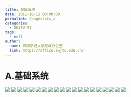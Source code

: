 ```yaml
---
title: 基础系统
date: 2011-10-12 00:00:00
permalink: /pages/vis_a
categories: 
  - SWJTU-VI
tags: 
  - null
author: 
  name: 西南交通大学党政办公室
  link: https://office.swjtu.edu.cn/
---
```



# A.基础系统

![](/img/vis/6.jpg)
![](/img/vis/7.jpg)
![](/img/vis/8.jpg)
![](/img/vis/9.jpg)
![](/img/vis/10.jpg)
![](/img/vis/11.jpg)
![](/img/vis/12.jpg)
![](/img/vis/13.jpg)
![](/img/vis/14.jpg)
![](/img/vis/15.jpg)
![](/img/vis/16.jpg)
![](/img/vis/17.jpg)
![](/img/vis/18.jpg)
![](/img/vis/19.jpg)
![](/img/vis/20.jpg)
![](/img/vis/21.jpg)
![](/img/vis/22.jpg)
![](/img/vis/23.jpg)
![](/img/vis/24.jpg)
![](/img/vis/25.jpg)
